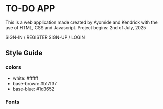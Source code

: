 # TO-DO APP

This is a web application made created by Ayomide and Kendrick with the use of HTML, CSS and Javascript.
Project begins: 2nd of July, 2025


SIGN-IN / REGISTER
SIGN-UP / LOGIN

## Style Guide

### colors

- white: #ffffff
- base-brown: #b17f37
- base-blue: #1d3652

### Fonts
